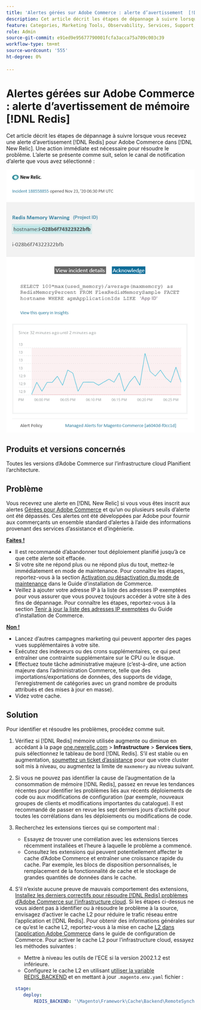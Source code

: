 ```yaml
---
title: 'Alertes gérées sur Adobe Commerce : alerte d’avertissement  [!DNL Redis]  mémoire'
description: Cet article décrit les étapes de dépannage à suivre lorsque vous recevez une alerte  [!DNL Redis]  pour Adobe Commerce dans  [!DNL New Relic]. Une action immédiate est requise.
feature: Categories, Marketing Tools, Observability, Services, Support, Tools and External Services, Variables
role: Admin
source-git-commit: e91ed9e95677790001fcfa3acca75a709c003c39
workflow-type: tm+mt
source-wordcount: '555'
ht-degree: 0%

---
```



# Alertes gérées sur Adobe Commerce : alerte d’avertissement de mémoire [!DNL Redis]

Cet article décrit les étapes de dépannage à suivre lorsque vous recevez une alerte d’avertissement [!DNL Redis] pour Adobe Commerce dans [!DNL New Relic]. Une action immédiate est nécessaire pour résoudre le problème. L’alerte se présente comme suit, selon le canal de notification d’alerte que vous avez sélectionné :

![new_relic_redis_memory_warning.png](../../assets/managed-alerts/new_relic_redis_memory_warning.png)

## Produits et versions concernés

Toutes les versions d’Adobe Commerce sur l’infrastructure cloud Planifient l’architecture.

## Problème

Vous recevrez une alerte en [!DNL New Relic] si vous vous êtes inscrit aux alertes [Gérées pour Adobe Commerce](managed-alerts-for-magento-commerce.md) et qu’un ou plusieurs seuils d’alerte ont été dépassés. Ces alertes ont été développées par Adobe pour fournir aux commerçants un ensemble standard d’alertes à l’aide des informations provenant des services d’assistance et d’ingénierie.

**<u>Faites !</u>**

* Il est recommandé d’abandonner tout déploiement planifié jusqu’à ce que cette alerte soit effacée.
* Si votre site ne répond plus ou ne répond plus du tout, mettez-le immédiatement en mode de maintenance. Pour connaître les étapes, reportez-vous à la section [Activation ou désactivation du mode de maintenance](https://experienceleague.adobe.com/fr/docs/commerce-operations/installation-guide/tutorials/maintenance-mode) dans le Guide d’installation de Commerce.
* Veillez à ajouter votre adresse IP à la liste des adresses IP exemptées pour vous assurer que vous pouvez toujours accéder à votre site à des fins de dépannage. Pour connaître les étapes, reportez-vous à la section [Tenir à jour la liste des adresses IP exemptées](https://experienceleague.adobe.com/fr/docs/commerce-operations/installation-guide/tutorials/maintenance-mode#maintain-the-list-of-exempt-ip-addresses) du Guide d’installation de Commerce.

**<u>Non !</u>**

* Lancez d’autres campagnes marketing qui peuvent apporter des pages vues supplémentaires à votre site.
* Exécutez des indexeurs ou des crons supplémentaires, ce qui peut entraîner une contrainte supplémentaire sur le CPU ou le disque.
* Effectuez toute tâche administrative majeure (c’est-à-dire, une action majeure dans l’administration Commerce, telle que des importations/exportations de données, des supports de vidage, l’enregistrement de catégories avec un grand nombre de produits attribués et des mises à jour en masse).
* Videz votre cache.

## Solution

Pour identifier et résoudre les problèmes, procédez comme suit.

1. Vérifiez si [!DNL Redis] mémoire utilisée augmente ou diminue en accédant à la page [one.newrelic.com](https://login.newrelic.com/login) > **Infrastructure** > **Services tiers**, puis sélectionnez le tableau de bord [!DNL Redis]. S’il est stable ou en augmentation, [soumettez un ticket d’assistance](https://experienceleague.adobe.com/fr/docs/commerce-knowledge-base/kb/help-center-guide/magento-help-center-user-guide#support-case) pour que votre cluster soit mis à niveau, ou augmentez la limite de `maxmemory` au niveau suivant.
1. Si vous ne pouvez pas identifier la cause de l’augmentation de la consommation de mémoire [!DNL Redis], passez en revue les tendances récentes pour identifier les problèmes liés aux récents déploiements de code ou aux modifications de configuration (par exemple, nouveaux groupes de clients et modifications importantes du catalogue). Il est recommandé de passer en revue les sept derniers jours d’activité pour toutes les corrélations dans les déploiements ou modifications de code.
1. Recherchez les extensions tierces qui se comportent mal :
   * Essayez de trouver une corrélation avec les extensions tierces récemment installées et l’heure à laquelle le problème a commencé.
   * Consultez les extensions qui peuvent potentiellement affecter le cache d’Adobe Commerce et entraîner une croissance rapide du cache. Par exemple, les blocs de disposition personnalisés, le remplacement de la fonctionnalité de cache et le stockage de grandes quantités de données dans le cache.
1. S’il n’existe aucune preuve de mauvais comportement des extensions, [Installez les derniers correctifs pour résoudre  [!DNL Redis]  problèmes d’Adobe Commerce sur l’infrastructure cloud](https://experienceleague.adobe.com/fr/docs/commerce-knowledge-base/kb/troubleshooting/miscellaneous/install-latest-patches-to-fix-magento-redis-issues). Si les étapes ci-dessus ne vous aident pas à identifier ou à résoudre le problème à la source, envisagez d’activer le cache L2 pour réduire le trafic réseau entre l’application et [!DNL Redis]. Pour obtenir des informations générales sur ce qu’est le cache L2, reportez-vous à la mise en cache [L2 dans l’application Adobe Commerce](https://experienceleague.adobe.com/fr/docs/commerce-operations/configuration-guide/cache/level-two-cache) dans le guide de configuration de Commerce. Pour activer le cache L2 pour l’infrastructure cloud, essayez les méthodes suivantes :
   * Mettre à niveau les outils de l&#39;ECE si la version 2002.1.2 est inférieure.
   * Configurez le cache L2 en utilisant [utiliser la variable REDIS\_BACKEND](https://experienceleague.adobe.com/fr/docs/commerce-on-cloud/user-guide/configure/env/stage/variables-deploy#redis_backend) et en mettant à jour `.magento.env.yaml` fichier :

   ```yaml
   stage:
      deploy:
          REDIS_BACKEND: '\Magento\Framework\Cache\Backend\RemoteSynchronizedCache'
   ```
